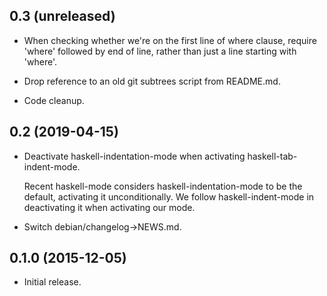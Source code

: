 0.3 (unreleased)
----------------

- When checking whether we're on the first line of where clause,
  require 'where' followed by end of line, rather than just a line
  starting with 'where'.

- Drop reference to an old git subtrees script from README.md.

- Code cleanup.

0.2 (2019-04-15)
----------------

- Deactivate haskell-indentation-mode when activating
  haskell-tab-indent-mode.

  Recent haskell-mode considers haskell-indentation-mode to be the
  default, activating it unconditionally.  We follow
  haskell-indent-mode in deactivating it when activating our mode.

- Switch debian/changelog->NEWS.md.

0.1.0 (2015-12-05)
------------------

- Initial release.
